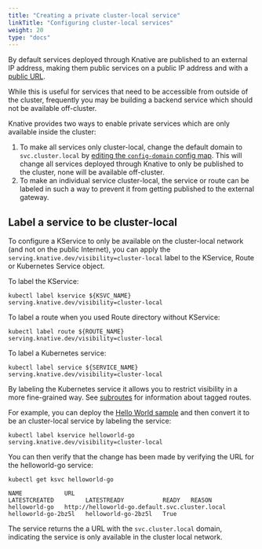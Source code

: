 ```yaml
---
title: "Creating a private cluster-local service"
linkTitle: "Configuring cluster-local services"
weight: 20
type: "docs"
---
```


By default services deployed through Knative are published to an external IP
address, making them public services on a public IP address and with a
[public URL](./using-a-custom-domain.md).

While this is useful for services that need to be accessible from outside of the
cluster, frequently you may be building a backend service which should not be
available off-cluster.

Knative provides two ways to enable private services which are only available
inside the cluster:

1. To make all services only cluster-local, change the default domain to
   `svc.cluster.local` by
   [editing the `config-domain` config map](./using-a-custom-domain.md). This
   will change all services deployed through Knative to only be published to the
   cluster, none will be available off-cluster.
1. To make an individual service cluster-local, the service or route can be
   labeled in such a way to prevent it from getting published to the external
   gateway.

## Label a service to be cluster-local

To configure a KService to only be available on the cluster-local network (and
not on the public Internet), you can apply the
`serving.knative.dev/visibility=cluster-local` label to the KService, Route or 
Kubernetes Service object.

To label the KService:

```shell
kubectl label kservice ${KSVC_NAME} serving.knative.dev/visibility=cluster-local
```

To label a route when you used Route directory without KService:

```shell
kubectl label route ${ROUTE_NAME} serving.knative.dev/visibility=cluster-local
```

To label a Kubernetes service:

```shell
kubectl label service ${SERVICE_NAME} serving.knative.dev/visibility=cluster-local
```

By labeling the Kubernetes service it allows you to restrict visibility in a more
fine-grained way. See [subroutes](./using-subroutes.md) for information about
tagged routes.

For example, you can deploy the [Hello World sample](./samples/hello-world/helloworld-go/README.md)
and then convert it to be an cluster-local service by labeling the service:

```shell
kubectl label kservice helloworld-go serving.knative.dev/visibility=cluster-local
```

You can then verify that the change has been made by verifying the URL for the
helloworld-go service:

```shell
kubectl get ksvc helloworld-go

NAME            URL                                              LATESTCREATED         LATESTREADY           READY   REASON
helloworld-go   http://helloworld-go.default.svc.cluster.local   helloworld-go-2bz5l   helloworld-go-2bz5l   True
```

The service returns the a URL with the `svc.cluster.local` domain, indicating
the service is only available in the cluster local network.
